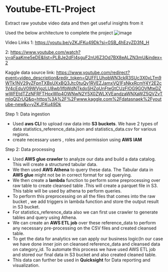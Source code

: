 # Youtube-ETL-Project
Extract raw youtube video data and then get useful insights from it

Used the below architecture to complete the project
![image](https://github.com/ankitgupta14011998/Youtube-ETL-Project-/assets/32798626/a7b77613-9312-47c0-8d4e-9c9febef4c11)

Video Links
1: https://youtu.be/yZKJFKu49Dk?si=0SB_4hEzyZD3f4_H

2: https://www.youtube.com/watch?v=qFaaKme5eDE&list=PLBJe2dFI4sguF2nU6Z3Od7BX8eALZN3mU&index=2

Kaggle data source link:
https://www.youtube.com/redirect?event=video_description&redir_token=QUFFLUhqbWN3ckR3SUc3X0xLTm9WTk1NV29yZFpnTXBsUXxBQ3Jtc0tuQy1RVEZJamxVQ1FsNkxRcmY4Y2E2c1V4cEduV09WVjgzLU8wb1lfbWdNTkdoSHZqUnFteGtCUzFlOG9GOVMteDZwWFEtdTZzNFRFTHoxWlp4OWNwN2Y5X0ZWLXVEandzaWNXaWZ5QVZvTmlqQlZrUQ&q=https%3A%2F%2Fwww.kaggle.com%2Fdatasnaek%2Fyoutube-new&v=yZKJFKu49Dk

Step 1: Data ingestion

* Used **aws CLI** to upload raw data into **S3 buckets**. We have 2 types of data statistics_reference_data.json and statistics_data.csv for various regions.
* create necessary users , roles and permission using **AWS IAM**

Step 2: Data processing 

* Used **AWS glue crawler** to analyze our data and build a data catalog. This will create a structured tabular data.
* We then used **AWS Athena** to query these data. The Tabular data in **AWS glue** might not be in correct format for sql querying.
* We then create a **lambda** function to perform some preprocessing over raw table to create cleansed table .This will create a parquet file in S3. This table will be used by athena to perform queries.
* To perform this preprocessing on all the files that comes into the raw bucket , we add triggers in lambda function and store the output result in S3 bucket.
* For statistics_reference_data also we can first use crawler to generate tables and query using Athena.
* We can create an **AWS ETL job** over these reference_data to perform any necessary pre-processing on the CSV files and created cleansed table.
* To get the data for analytics we can apply our business logic(In our case we have done inner join on cleansed reference_data and cleansed data on category_id. To automate this process we have used AWS ETL job and stored our final data in S3 bucket and also created cleaned table.
* This data can further be used in **Quicksight** for Data reporting and visualization.

